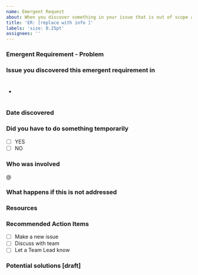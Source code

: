 ```yaml
---
name: Emergent Request
about: When you discover something in your issue that is out of scope and it needs a new issue or discussion
title: 'ER: [replace with info ]'
labels: 'size: 0.25pt'
assignees: ''
---
```


### Emergent Requirement - Problem

### Issue you discovered this emergent requirement in

- #

### Date discovered

### Did you have to do something temporarily

- [ ] YES
- [ ] NO

### Who was involved

@

### What happens if this is not addressed

### Resources

### Recommended Action Items

- [ ] Make a new issue
- [ ] Discuss with team
- [ ] Let a Team Lead know

### Potential solutions \[draft\]
